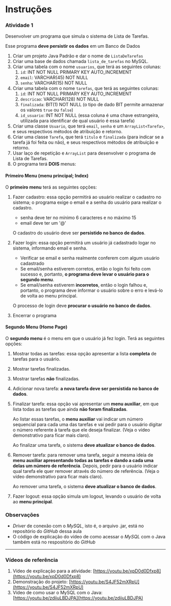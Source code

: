 # Instruções



### Atividade 1



Desenvolver um programa que simula o sistema de Lista de Tarefas.

Esse programa **deve persistir os dados** em um Banco de Dados



1. Criar um projeto Java Padrão e dar o nome de `ListaDeTarefas`
2. Criar uma base de dados chamada `lista_de_tarefas` no MySQL.
3. Criar uma tabela com o nome `usuarios`, que terá as seguintes colunas:
   1. `id`: INT NOT NULL PRIMARY KEY AUTO_INCREMENT
   2. `email`: VARCHAR(45) NOT NULL
   3. `senha`: VARCHAR(15) NOT NULL
4. Criar uma tabela com o nome `tarefas`, que terá as seguintes colunas:
   1. `id`: INT NOT NULL PRIMARY KEY AUTO_INCREMENT
   2. `descricao`: VARCHAR(128) NOT NULL
   3. `finalizada`: BIT(1) NOT NULL (o tipo de dado BIT permite armazenar os valores `true` ou `false`)
   4. `id_usuario`: INT NOT NULL (essa coluna é uma chave estrangeira, utilizada para identificar de qual usuário é essa tarefa)
5. Criar uma classe `Usuario`, que terá `email`, `senha` e um `ArrayList<Tarefa>`, e seus respectivos métodos de atribuição e retorno.
6. Criar uma classe `Tarefa`, que terá `titulo` e `finalizada` (para indicar se a tarefa já foi feita ou não), e seus respectivos métodos de atribuição e retorno.
7. Usar laço de repetição e `ArrayList` para desenvolver o programa de Lista de Tarefas.
8. O programa terá **DOIS** menus:



#### Primeiro Menu (menu principal; Index)

O **primeiro menu** terá as seguintes opções:

1. Fazer cadastro: essa opção permitirá ao usuário realizar o cadastro no sistema; o programa exige o email e a senha do usuário para realizar o cadastro.
   - senha deve ter no mínimo 6 caracteres e no máximo 15
   - email deve ter um '@'
   
   O cadastro do usuário deve ser **persistido no banco de dados**.
2. Fazer login: essa opção permitirá um usuário já cadastrado logar no sistema, informando email e senha. 
   - Verificar se email e senha realmente conferem com algum usuário cadastrado
   - Se email/senha estiverem corretos, então o login foi feito com sucesso e, portanto, **o programa deve levar o usuário para o segundo menu**.
   - Se email/senha estiverem **incorretos**, então o login falhou e, portanto, o programa deve informar o usuário sobre o erro e levá-lo de volta ao menu principal.
   
   O processo de login deve **procurar o usuário no banco de dados**.
3. Encerrar o programa



#### Segundo Menu (Home Page)

O **segundo menu** é o menu em que o usuário já fez login. Terá as seguintes opções:

1. Mostrar todas as tarefas: essa opção apresentar a lista **completa** de tarefas para o usuário.

2. Mostrar tarefas finalizadas.

3. Mostrar tarefas **não** finalizadas.

4. Adicionar nova tarefa: **a nova tarefa deve ser persistida no banco de dados**.

5. Finalizar tarefa: essa opção vai apresentar um **menu auxiliar**, em que lista todas as tarefas que ainda **não foram finalizadas**.

   Ao listar essas tarefas, o **menu auxiliar** vai indicar um número sequencial para cada uma das tarefas e vai pedir para o usuário digitar o número referente à tarefa que ele deseja finalizar. (Veja o vídeo demonstrativo para ficar mais claro).

   Ao finalizar uma tarefa, o sistema **deve atualizar o banco de dados**.

6. Remover tarefa: para remover uma tarefa, seguir a mesma ideia de **menu auxiliar apresentando todas as tarefas e dando a cada uma delas um número de referência**. Depois, pedir para o usuário indicar qual tarefa ele quer remover através do número de referência. (Veja o vídeo demonstrativo para ficar mais claro).

   Ao remover uma tarefa, o sistema **deve atualizar o banco de dados**.

7. Fazer logout: essa opção simula um logout, levando o usuário de volta ao **menu principal**.



### Observações

- *Driver* de conexão com o *MySQL*, isto é, o arquivo .jar, está no repositório do *GitHub* dessa aula
- O código de explicação do vídeo de como acessar o *MySQL* com o Java também está no respositório do *GitHub*



---

### Vídeos de referência

1. Vídeo de explicação para a atividade: [https://youtu.be/xpD0d0Dfxp8](https://youtu.be/xpD0d0Dfxp8)
2. Demonstração do projeto: [https://youtu.be/S4JF52mXRpU](https://youtu.be/S4JF52mXRpU)
3. Vídeo de como usar o MySQL com o Java: [https://youtu.be/zdiiuLBDJPA](https://youtu.be/zdiiuLBDJPA)